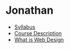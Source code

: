 # Jonathan
* [ Syllabus ](https://github.com/peraljon000/peraljon000/blob/master/syllabus.md)
* [ Course Description ](https://github.com/peraljon000/peraljon000/blob/master/course-description.md)
* [ What is Web Design ](https://github.com/peraljon000/peraljon000/blob/master/What%20is%20Web%20Design.md)
